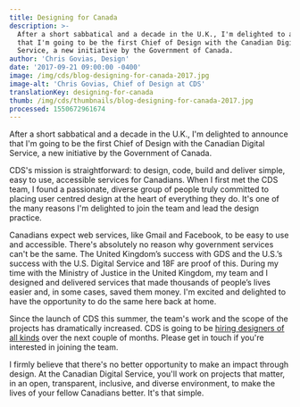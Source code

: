```yaml
---
title: Designing for Canada
description: >-
  After a short sabbatical and a decade in the U.K., I'm delighted to announce
  that I'm going to be the first Chief of Design with the Canadian Digital
  Service, a new initiative by the Government of Canada.
author: 'Chris Govias, Design'
date: '2017-09-21 09:00:00 -0400'
image: /img/cds/blog-designing-for-canada-2017.jpg
image-alt: 'Chris Govias, Chief of Design at CDS'
translationKey: designing-for-canada
thumb: /img/cds/thumbnails/blog-designing-for-canada-2017.jpg
processed: 1550672961674
---
```

After a short sabbatical and a decade in the U.K., I'm delighted to announce that I'm going to be the first Chief of Design with the Canadian Digital Service, a new initiative by the Government of Canada.

CDS's mission is straightforward: to design, code, build and deliver simple, easy to use, accessible services for Canadians. When I first met the CDS team, I found a passionate, diverse group of people truly committed to placing user centred design at the heart of everything they do. It's one of the many reasons I'm delighted to join the team and lead the design practice.

Canadians expect web services, like Gmail and Facebook, to be easy to use and accessible. There's absolutely no reason why government services can't be the same. The United Kingdom’s success with GDS and the U.S.’s success with the U.S. Digital Service and 18F are proof of this. During my time with the Ministry of Justice in the United Kingdom, my team and I designed and delivered services that made thousands of people’s lives easier and, in some cases, saved them money. I'm excited and delighted to have the opportunity to do the same here back at home.

Since the launch of CDS this summer, the team's work and the scope of the projects has dramatically increased. CDS is going to be [hiring designers of all kinds](/work-with-us/) over the next couple of months. Please get in touch if you're interested in joining the team.

I firmly believe that there's no better opportunity to make an impact through design. At the Canadian Digital Service, you'll work on projects that matter, in an open, transparent, inclusive, and diverse environment, to make the lives of your fellow Canadians better. It's that simple.

